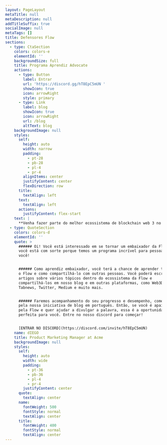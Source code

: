 ```yaml
---
layout: PageLayout
metaTitle: null
metaDescription: null
addTitleSuffix: true
socialImage: null
metaTags: []
title: Defensores Flow
sections:
  - type: CtaSection
    colors: colors-e
    elementId: ''
    backgroundSize: full
    title: Programa Aprendiz Advocate
    actions:
      - type: Button
        label: Entrar
        url: 'https://discord.gg/hT8EpC5mUN '
        showIcon: true
        icon: arrowRight
        style: primary
      - type: Link
        label: blog
        showIcon: true
        icon: arrowRight
        url: /blog
        altText: blog
    backgroundImage: null
    styles:
      self:
        height: auto
        width: narrow
        padding:
          - pt-28
          - pb-28
          - pl-4
          - pr-4
        alignItems: center
        justifyContent: center
        flexDirection: row
      title:
        textAlign: left
      text:
        textAlign: left
      actions:
        justifyContent: flex-start
    text: |
      **Venha fazer parte do melhor ecossistema de blockchain web 3 no brasil!**
  - type: QuoteSection
    colors: colors-d
    elementId: ''
    quote: >
      ###### Oi! Você está interessado em se tornar um embaixador da Flow? Bem,
      você está com sorte porque temos um programa incrível para pessoas como
      você!


      ###### Como aprendiz embaixador, você terá a chance de aprender tudo sobre
      o Flow e como compartilhá-lo com outras pessoas. Você poderá escrever
      artigos sobre vários tópicos dentro do ecossistema da Flow e
      compartilhá-los em nosso blog e em outras plataformas, como Web3Dev,
      Tabnews, Twitter, Medium e muito mais.


      ###### Faremos acompanhamento do seu progresso e desempenho, começando
      pela nossa iniciativa de blog em português. Então, se você é apaixonado
      pela Flow e quer ajudar a divulgar a palavra, essa é a oportunidade
      perfeita para você. Entre no nosso discord para começar!


      [ENTRAR NO DISCORD](https://discord.com/invite/hT8EpC5mUN)
    name: dIEGO
    title: Product Marketing Manager at Acme
    backgroundImage: null
    styles:
      self:
        height: auto
        width: wide
        padding:
          - pt-36
          - pb-36
          - pl-4
          - pr-4
        justifyContent: center
      quote:
        textAlign: center
      name:
        fontWeight: 500
        fontStyle: normal
        textAlign: center
      title:
        fontWeight: 400
        fontStyle: normal
        textAlign: center
---
```


